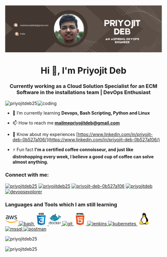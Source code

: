 ![logo](https://github.com/priyojitdeb25/priyojitdeb25/blob/main/Priyojit%20Deb%20Github%20Profile%20Banner.png)

<h1 align="center">Hi 👋, I'm Priyojit Deb</h1>
<h3 align="center">Currently working as a Cloud Solution Specialist for an ECM Software in the installations team | DevOps Enthusiast</h3>

<img align="right" alt="coding" width="400" src="https://camo.githubusercontent.com/8bf6f6d78abc81fcf9c49f10649423e73ea44bc248e83aaae8759d401c829a84/68747470733a2f2f70687973696373677572756b756c2e66696c65732e776f726470726573732e636f6d2f323031392f30322f6368617261637465722d312e676966">

<p align="left"> <img src="https://komarev.com/ghpvc/?username=priyojitdeb25&label=Profile%20views&color=0e75b6&style=flat" alt="priyojitdeb25" /> </p>

- 🌱 I’m currently learning **Devops, Bash Scripting, Python and Linux**

- 📫 How to reach me **mailmepriyojitdeb@gmail.com**

- 📄 Know about my experiences [https://www.linkedin.com/in/priyojit-deb-0b527a106/](https://www.linkedin.com/in/priyojit-deb-0b527a106/)

- ⚡ Fun fact **I'm a certified coffee connoisseur, and just like distrohopping every week, I believe a good cup of coffee can solve almost anything.**

<h3 align="left">Connect with me:</h3>
<p align="left">
<a href="https://dev.to/priyojitdeb25" target="blank"><img align="center" src="https://raw.githubusercontent.com/rahuldkjain/github-profile-readme-generator/master/src/images/icons/Social/devto.svg" alt="priyojitdeb25" height="30" width="40" /></a>
<a href="https://twitter.com/priyojitdeb_94" target="blank"><img align="center" src="https://raw.githubusercontent.com/rahuldkjain/github-profile-readme-generator/master/src/images/icons/Social/twitter.svg" alt="priyojitdeb25" height="30" width="40" /></a>
<a href="https://linkedin.com/in/priyojit-deb-0b527a106" target="blank"><img align="center" src="https://raw.githubusercontent.com/rahuldkjain/github-profile-readme-generator/master/src/images/icons/Social/linked-in-alt.svg" alt="priyojit-deb-0b527a106" height="30" width="40" /></a>
<a href="https://fb.com/priyojitdeb" target="blank"><img align="center" src="https://raw.githubusercontent.com/rahuldkjain/github-profile-readme-generator/master/src/images/icons/Social/facebook.svg" alt="priyojitdeb" height="30" width="40" /></a>
<a href="https://hashnode.com/@priyojitdeb" target="blank"><img align="center" src="https://raw.githubusercontent.com/rahuldkjain/github-profile-readme-generator/master/src/images/icons/Social/hashnode.svg" alt="devopsexplorer" height="30" width="40" /></a>
</p>

<h3 align="left">Languages and Tools which I am still learning </h3>
<p align="left"> <a href="https://aws.amazon.com" target="_blank" rel="noreferrer"> <img src="https://raw.githubusercontent.com/devicons/devicon/master/icons/amazonwebservices/amazonwebservices-original-wordmark.svg" alt="aws" width="40" height="40"/> </a> <a href="https://www.gnu.org/software/bash/" target="_blank" rel="noreferrer"> <img src="https://www.vectorlogo.zone/logos/gnu_bash/gnu_bash-icon.svg" alt="bash" width="40" height="40"/> </a> <a href="https://www.w3schools.com/css/" target="_blank" rel="noreferrer"> <img src="https://raw.githubusercontent.com/devicons/devicon/master/icons/css3/css3-original-wordmark.svg" alt="css3" width="40" height="40"/> </a> <a href="https://www.docker.com/" target="_blank" rel="noreferrer"> <img src="https://raw.githubusercontent.com/devicons/devicon/master/icons/docker/docker-original-wordmark.svg" alt="docker" width="40" height="40"/> </a> <a href="https://git-scm.com/" target="_blank" rel="noreferrer"> <img src="https://www.vectorlogo.zone/logos/git-scm/git-scm-icon.svg" alt="git" width="40" height="40"/> </a> <a href="https://www.w3.org/html/" target="_blank" rel="noreferrer"> <img src="https://raw.githubusercontent.com/devicons/devicon/master/icons/html5/html5-original-wordmark.svg" alt="html5" width="40" height="40"/> </a> <a href="https://www.jenkins.io" target="_blank" rel="noreferrer"> <img src="https://www.vectorlogo.zone/logos/jenkins/jenkins-icon.svg" alt="jenkins" width="40" height="40"/> </a> <a href="https://kubernetes.io" target="_blank" rel="noreferrer"> <img src="https://www.vectorlogo.zone/logos/kubernetes/kubernetes-icon.svg" alt="kubernetes" width="40" height="40"/> </a> <a href="https://www.linux.org/" target="_blank" rel="noreferrer"> <img src="https://raw.githubusercontent.com/devicons/devicon/master/icons/linux/linux-original.svg" alt="linux" width="40" height="40"/> </a> <a href="https://www.microsoft.com/en-us/sql-server" target="_blank" rel="noreferrer"> <img src="https://www.svgrepo.com/show/303229/microsoft-sql-server-logo.svg" alt="mssql" width="40" height="40"/> </a> <a href="https://postman.com" target="_blank" rel="noreferrer"> <img src="https://www.vectorlogo.zone/logos/getpostman/getpostman-icon.svg" alt="postman" width="40" height="40"/> </a> </p>

<p><img align="center" src="https://github-readme-stats.vercel.app/api/top-langs?username=priyojitdeb25&show_icons=true&locale=en&layout=compact" alt="priyojitdeb25" /></p>

<p><img align="center" src="https://github-readme-streak-stats.herokuapp.com/?user=priyojitdeb25&" alt="priyojitdeb25" /></p>
